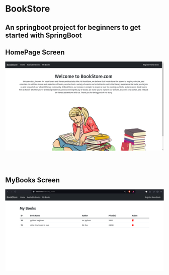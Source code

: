 # BookStore
## An springboot project for beginners to get started with SpringBoot

## HomePage Screen

!["homepage image"](img.png)

<br/>
<br/>

## MyBooks Screen

!["mybook screen image"](mybooks.png)
